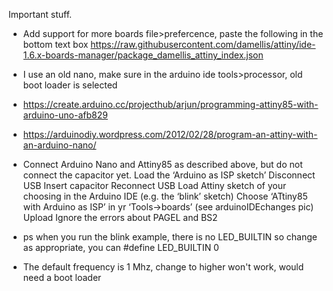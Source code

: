 
Important stuff.

* Add support for more boards file>prefercence, paste the following in the bottom text box 
   https://raw.githubusercontent.com/damellis/attiny/ide-1.6.x-boards-manager/package_damellis_attiny_index.json

* I use an old nano, make sure in the arduino ide tools>processor, old boot loader is selected





*   https://create.arduino.cc/projecthub/arjun/programming-attiny85-with-arduino-uno-afb829

*   https://arduinodiy.wordpress.com/2012/02/28/program-an-attiny-with-an-arduino-nano/

*   Connect Arduino Nano and Attiny85 as described above, but do not connect the capacitor yet.
    Load the ‘Arduino as ISP sketch’
    Disconnect USB
    Insert capacitor
    Reconnect USB
    Load Attiny sketch of your choosing in the Arduino IDE (e.g. the ‘blink’ sketch)
    Choose ‘ATtiny85 with Arduino as ISP’ in yr ‘Tools->boards’ (see arduinoIDEchanges pic)
    Upload
    Ignore the errors about PAGEL and BS2


* ps when you run the blink example, there is no LED_BUILTIN so change as appropriate,
you can #define LED_BUILTIN 0 

* The default frequency is 1 Mhz, change to higher won't work, would need a boot loader
